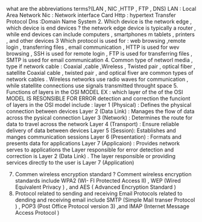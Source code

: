 what are the abbreviations terms?(LAN , NIC ,HTTP , FTP , DNS)
LAN  : Local Area Network 
Nic : Network interface Card 
Http : hypertext Transfer Protocol 
Dns :Domain Name System 
2. Which device is the network edge , which device is end devices ? 
the network edge device is typically a router , while end devices can include computers , smartphones m tablets , printers , and other devices 
3 Which protocol is used for : web browsing ,remote login , transferring files , email 
communication , 
HTTP is used for wev browsing , SSH is used for remote login , FTP is used for transferring files , SMTP is used for email communication 
4. Common type of networl media , type if network cable : Coaxial ,cable ,Wireless ,
Twisted pair , optical fiber , satellite 
Coaxial cable , twisted pair , and optical fiver are common types of network cables . Wireless networks use radio waves for communication , while statellite connections use signals transmitted throught space 
5. Functions of layers in the OSI MODEL 
EX : 
which layer of the of the OSI MODEL IS RESONSIBLE FOR ERROR  detection and correction 
the funciont of layers in the OSI model include :
layer 1 (Physical) : Defines the physical connection between devices 
Layer 2 (Data Link) : Manages the flow of data across the pysical connection 
Layer 3 (Network) : Determines the route for data to travel across the network 
Layer 4 (Transport) : Ensure reliable delivery of data between devices 
Layer 5 (Session): Establishes and manges communication sessions
Layer 6 (Presentation) : Formats and presents data for applications 
Layer 7 (Applicaion) : Provides network serves to applications the Layer responsible for error detection and correction is Layer 2 (Data Link) . The layer responsible or providing services directly to the user is Layer 7 (Application)

7. Commen wireless encryption standard ? 
Comment wireless encryption standards include WPA2 (WI- FI Protected Access II) , WEP (Wired Equivalent Privacy  )  , and AES ( Advanced Encryption Standard )
8. Protocol related to sending and receiving Email 
Protocols related to dending and receiving email include SMTP (Simple Mail transer Protocol ) , POP3 (Post Office Protocol version 3) ,and IMAP 
(Internet Message Access Protocol )











